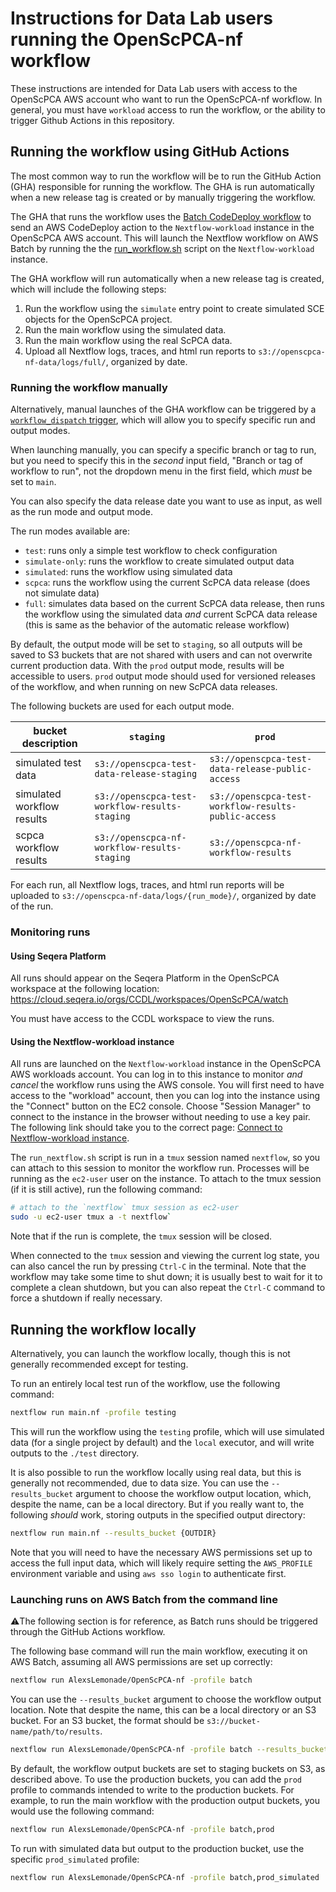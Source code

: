 # Instructions for Data Lab users running the OpenScPCA-nf workflow

These instructions are intended for Data Lab users with access to the OpenScPCA AWS account who want to run the OpenScPCA-nf workflow.
In general, you must have `workload` access to run the workflow, or the ability to trigger Github Actions in this repository.

## Running the workflow using GitHub Actions

The most common way to run the workflow will be to run the GitHub Action (GHA) responsible for running the workflow.
The GHA is run automatically when a new release tag is created or by manually triggering the workflow.

The GHA that runs the workflow uses the [Batch CodeDeploy workflow](https://github.com/AlexsLemonade/OpenScPCA-nf/actions/workflows/run-batch.yml) to send an AWS CodeDeploy action to the `Nextflow-workload` instance in the OpenScPCA AWS account.
This will launch the Nextflow workflow on AWS Batch by running the the [run_workflow.sh](scripts/run_nextflow.sh) script on the `Nextflow-workload` instance.

The GHA workflow will run automatically when a new release tag is created, which will include the following steps:

1. Run the workflow using the `simulate` entry point to create simulated SCE objects for the OpenScPCA project.
2. Run the main workflow using the simulated data.
3. Run the main workflow using the real ScPCA data.
4. Upload all Nextflow logs, traces, and html run reports to `s3://openscpca-nf-data/logs/full/`, organized by date.


### Running the workflow manually

Alternatively, manual launches of the GHA workflow can be triggered by a [`workflow_dispatch` trigger](https://github.com/AlexsLemonade/OpenScPCA-nf/actions/workflows/run-batch.yml), which will allow you to specify specific run and output modes.

When launching manually, you can specify a specific branch or tag to run, but you need to specify this in the _second_ input field, "Branch or tag of workflow to run", not the dropdown menu in the first field, which _must_ be set to `main`.

You can also specify the data release date you want to use as input, as well as the run mode and output mode.

The run modes available are:

- `test`: runs only a simple test workflow to check configuration
- `simulate-only`: runs the workflow to create simulated output data
- `simulated`: runs the workflow using simulated data
- `scpca`: runs the workflow using the current ScPCA data release (does not simulate data)
- `full`: simulates data based on the current ScPCA data release, then runs the workflow using the simulated data *and* current ScPCA data release (this is same as the behavior of the automatic release workflow)

By default, the output mode will be set to `staging`, so all outputs will be saved to S3 buckets that are not shared with users and can not overwrite current production data.
With the `prod` output mode, results will be accessible to users.
`prod` output mode should used for versioned releases of the workflow, and when running on new ScPCA data releases.

The following buckets are used for each output mode.

| bucket description         | `staging`                                      | `prod`                                               |
| -------------------------- | ---------------------------------------------- | ---------------------------------------------------- |
| simulated test data        | `s3://openscpca-test-data-release-staging`     | `s3://openscpca-test-data-release-public-access`     |
| simulated workflow results | `s3://openscpca-test-workflow-results-staging` | `s3://openscpca-test-workflow-results-public-access` |
| scpca workflow results     | `s3://openscpca-nf-workflow-results-staging`   | `s3://openscpca-nf-workflow-results`                 |

For each run, all Nextflow logs, traces, and html run reports will be uploaded to `s3://openscpca-nf-data/logs/{run_mode}/`, organized by date of the run.

### Monitoring runs

#### Using Seqera Platform

All runs should appear on the Seqera Platform in the OpenScPCA workspace at the following location:
https://cloud.seqera.io/orgs/CCDL/workspaces/OpenScPCA/watch

You must have access to the CCDL workspace to view the runs.

#### Using the Nextflow-workload instance

All runs are launched on the `Nextflow-workload` instance in the OpenScPCA AWS workloads account.
You can log in to this instance to monitor _and cancel_ the workflow runs using the AWS console.
You will first need to have access to the "workload" account, then you can log into the instance using the "Connect" button on the EC2 console.
Choose "Session Manager" to connect to the instance in the browser without needing to use a key pair.
The following link should take you to the correct page: [Connect to Nextflow-workload instance](https://us-east-2.console.aws.amazon.com/ec2/home?region=us-east-2#ConnectToInstance:instanceId=i-04337969c2475d6f0).

The `run_nextflow.sh` script is run in a `tmux` session named `nextflow`, so you can attach to this session to monitor the workflow run.
Processes will be running as the `ec2-user` user on the instance.
To attach to the tmux session (if it is still active), run the following command:

```bash
# attach to the `nextflow` tmux session as ec2-user
sudo -u ec2-user tmux a -t nextflow`
```

Note that if the run is complete, the `tmux` session will be closed.

When connected to the `tmux` session and viewing the current log state, you can also cancel the run by pressing `Ctrl-C` in the terminal.
Note that the workflow may take some time to shut down; it is usually best to wait for it to complete a clean shutdown, but you can also repeat the `Ctrl-C` command to force a shutdown if really necessary.

## Running the workflow locally

Alternatively, you can launch the workflow locally, though this is not generally recommended except for testing.

To run an entirely local test run of the workflow, use the following command:

```bash
nextflow run main.nf -profile testing
```

This will run the workflow using the `testing` profile, which will use simulated data (for a single project by default) and the `local` executor, and will write outputs to the `./test` directory.

It is also possible to run the workflow locally using real data, but this is generally not recommended, due to data size.
You can use the `--results_bucket` argument to choose the workflow output location, which, despite the name, can be a local directory.
But if you really want to, the following _should_ work, storing outputs in the specified output directory:

```bash
nextflow run main.nf --results_bucket {OUTDIR}
```
Note that you will need to have the necessary AWS permissions set up to access the full input data, which will likely require setting the `AWS_PROFILE` environment variable and using `aws sso login` to authenticate first.

### Launching runs on AWS Batch from the command line

⚠️The following section is for reference, as Batch runs should be triggered through the GitHub Actions workflow.

The following base command will run the main workflow, executing it on AWS Batch, assuming all AWS permissions are set up correctly:

```bash
nextflow run AlexsLemonade/OpenScPCA-nf -profile batch
```

You can use the `--results_bucket` argument to choose the workflow output location.
Note that despite the name, this can be a local directory or an S3 bucket.
For an S3 bucket, the format should be `s3://bucket-name/path/to/results`.

```bash
nextflow run AlexsLemonade/OpenScPCA-nf -profile batch --results_bucket {OUTDIR}
```

By default, the workflow output buckets are set to staging buckets on S3, as described above.
To use the production buckets, you can add the `prod` profile to commands intended to write to the production buckets.
For example, to run the main workflow with the production output buckets, you would use the following command:

```bash
nextflow run AlexsLemonade/OpenScPCA-nf -profile batch,prod
```

To run with simulated data but output to the production bucket, use the specific `prod_simulated` profile:

```bash
nextflow run AlexsLemonade/OpenScPCA-nf -profile batch,prod_simulated
```
